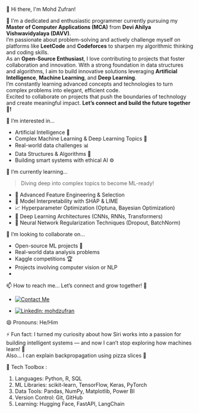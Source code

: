 👋 Hi there, I'm Mohd Zufran!

🚀 I'm a dedicated and enthusiastic programmer currently pursuing my **Master of Computer Applications (MCA)** from **Devi Ahilya Vishwavidyalaya (DAVV)**.  
I’m passionate about problem-solving and actively challenge myself on platforms like **LeetCode** and **Codeforces** to sharpen my algorithmic thinking and coding skills.  
As an **Open-Source Enthusiast**, I love contributing to projects that foster collaboration and innovation. With a strong foundation in data structures and algorithms, I aim to build innovative solutions leveraging **Artificial Intelligence**, **Machine Learning**, and **Deep Learning**.  
I’m constantly learning advanced concepts and technologies to turn complex problems into elegant, efficient code.  
Excited to collaborate on projects that push the boundaries of technology and create meaningful impact. **Let’s connect and build the future together 🤝!**

👀 I’m interested in...
- Artificial Intelligence 🧠  
- Complex Machine Learning & Deep Learning Topics 🤖  
- Real-world data challenges 📊  
- Data Structures & Algorithms 🧮  
- Building smart systems with ethical AI ⚙️  

🌱 I’m currently learning...
> Diving deep into complex topics to become ML-ready!

- 🧠 Advanced Feature Engineering & Selection  
- 🧮 Model Interpretability with SHAP & LIME  
- 📈 Hyperparameter Optimization (Optuna, Bayesian Optimization)  
- 🧬 Deep Learning Architectures (CNNs, RNNs, Transformers)  
- 🧠 Neural Network Regularization Techniques (Dropout, BatchNorm)  

💞️ I’m looking to collaborate on...
- Open-source ML projects 🤝  
- Real-world data analysis problems  
- Kaggle competitions 🏆  
- Projects involving computer vision or NLP
- 
 📫 How to reach me...
Let’s connect and grow together! 🚀  
- [![Contact Me](https://img.shields.io/badge/Contact%20Me-D14836?style=flat-square&logo=gmail&logoColor=white)](mailto:mohdzufran7@gmail.com)
 
- [![LinkedIn: mohdzufran](https://img.shields.io/badge/LinkedIn-mohdzufran-blue?style=flat-square&logo=linkedin)](https://linkedin.com/in/mohdzufran)

  
 😄 Pronouns: He/Him

⚡ Fun fact:
I turned my curiosity about how Siri works into a passion for building intelligent systems — and now I can’t stop exploring how machines learn! 🤯  
Also... I can explain backpropagation using pizza slices 🍕

 🧰 Tech Toolbox :
 1) Languages: Python, R, SQL
 2) ML Libraries: scikit-learn, TensorFlow, Keras, PyTorch
 3) Data Tools: Pandas, NumPy, Matplotlib, Power BI
 4) Version Control: Git, GitHub
 5) Learning: Hugging Face, FastAPI, LangChain


